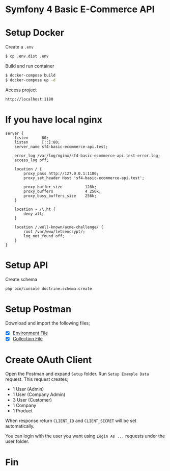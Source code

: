 # Symfony 4 Basic E-Commerce API

# Setup Docker
Create a `.env`
```sh
$ cp .env.dist .env
```

Build and run container
```sh
$ docker-compose build
$ docker-compose up -d
```

Access project
```sh
http://localhost:1180
```

# If you have local nginx
``` nginx
server {
    listen      80;
    listen      [::]:80;
    server_name sf4-basic-ecommerce-api.test;

    error_log /var/log/nginx/sf4-basic-ecommerce-api.test-error.log;
    access_log off;

    location / {
        proxy_pass http://127.0.0.1:1180;
        proxy_set_header Host 'sf4-basic-ecommerce-api.test';

        proxy_buffer_size          128k;
        proxy_buffers              4 256k;
        proxy_busy_buffers_size    256k;
    }

    location ~ /\.ht {
        deny all;
    }

    location /.well-known/acme-challenge/ {
        root /var/www/letsencrypt/;
        log_not_found off;
    }
}
```

# Setup API
Create schema
```sh
php bin/console doctrine:schema:create
```

# Setup Postman
Download and import the following files;
- [x] [Environment File](https://github.com/usameavci/sf4-basic-ecommerce-api/blob/master/postman/Local.postman_environment.json)
- [x] [Collection File](https://github.com/usameavci/sf4-basic-ecommerce-api/blob/master/postman/API%20Collection.postman_collection.json)

# Create OAuth Client
Open the Postman and expand `Setup` folder. Run `Setup Example Data` request. This request creates;
- 1 User (Admin)
- 1 User (Company Admin)
- 3 User (Customer)
- 1 Company
- 1 Product

When response return `CLIENT_ID` and `CLIENT_SECRET` will be set automatically.

You can login with the user you want using `Login As ...` requests under the user folder.

# Fin
